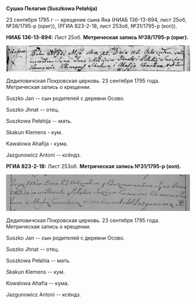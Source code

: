 **Сушко Пелагия (Suszkowa Pełahija)**

23 сентября 1795 г -- крещение сына Яна (НИАБ 136-13-894, лист 25об,
№38/1795-р (ориг)), (РГИА 823-2-18, лист 253об, №31/1795-р (коп)).

**НИАБ 136-13-894:** Лист 25об. **Метрическая запись №38/1795-р
(ориг).**

![](./media/598c1dcd152370a95b10949ae25e3a252b18c05f.png)

Дедиловичская Покровская церковь. 23 сентября 1795 года. Метрическая
запись о крещении.

Suszko Jan -- сын родителей с деревни Осовo.

Suszko Jhnat -- отец.

Suszkowa Pełahija -- мать.

Skakun Klemens - кум.

Kawalowa Ahafija - кума.

Jazgunowicz Antoni -- ксёндз.

**РГИА 823-2-18:** Лист 253об. **Метрическая запись №31/1795-р (коп).**

![](./media/c352bf1bc1566ecbee9d4904ef7b9a732046caa7.png)

Дедиловичская Покровская церковь. 23 сентября 1795 года. Метрическая
запись о крещении.

Suszko Jan -- сын родителей с деревни Осово.

Suszko Jhnat -- отец.

Suszkowa Pełahia -- мать.

Skakun Klemens -- кум.

Kowalowa Ahafia -- кума.

Jazgunowicz Antoni -- ксёндз.
